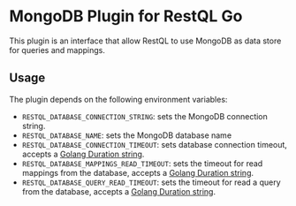 # MongoDB Plugin for RestQL Go

This plugin is an interface that allow RestQL to use MongoDB as data store for queries and mappings.

## Usage

The plugin depends on the following environment variables:

- `RESTQL_DATABASE_CONNECTION_STRING`: sets the MongoDB connection string. 
- `RESTQL_DATABASE_NAME`: sets the MongoDB database name
- `RESTQL_DATABASE_CONNECTION_TIMEOUT`: sets database connection timeout, accepts a [Golang Duration string](https://golang.org/pkg/time/#ParseDuration).
- `RESTQL_DATABASE_MAPPINGS_READ_TIMEOUT`: sets the timeout for read mappings from the database, accepts a [Golang Duration string](https://golang.org/pkg/time/#ParseDuration).
- `RESTQL_DATABASE_QUERY_READ_TIMEOUT`: sets the timeout for read a query from the database, accepts a [Golang Duration string](https://golang.org/pkg/time/#ParseDuration).
